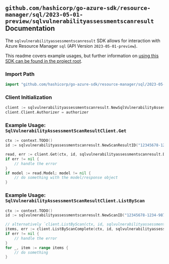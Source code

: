 
## `github.com/hashicorp/go-azure-sdk/resource-manager/sql/2023-05-01-preview/sqlvulnerabilityassessmentscanresult` Documentation

The `sqlvulnerabilityassessmentscanresult` SDK allows for interaction with Azure Resource Manager `sql` (API Version `2023-05-01-preview`).

This readme covers example usages, but further information on [using this SDK can be found in the project root](https://github.com/hashicorp/go-azure-sdk/tree/main/docs).

### Import Path

```go
import "github.com/hashicorp/go-azure-sdk/resource-manager/sql/2023-05-01-preview/sqlvulnerabilityassessmentscanresult"
```


### Client Initialization

```go
client := sqlvulnerabilityassessmentscanresult.NewSqlVulnerabilityAssessmentScanResultClientWithBaseURI("https://management.azure.com")
client.Client.Authorizer = authorizer
```


### Example Usage: `SqlVulnerabilityAssessmentScanResultClient.Get`

```go
ctx := context.TODO()
id := sqlvulnerabilityassessmentscanresult.NewScanResultID("12345678-1234-9876-4563-123456789012", "example-resource-group", "serverValue", "scanIdValue", "scanResultIdValue")

read, err := client.Get(ctx, id, sqlvulnerabilityassessmentscanresult.DefaultGetOperationOptions())
if err != nil {
	// handle the error
}
if model := read.Model; model != nil {
	// do something with the model/response object
}
```


### Example Usage: `SqlVulnerabilityAssessmentScanResultClient.ListByScan`

```go
ctx := context.TODO()
id := sqlvulnerabilityassessmentscanresult.NewScanID("12345678-1234-9876-4563-123456789012", "example-resource-group", "serverValue", "scanIdValue")

// alternatively `client.ListByScan(ctx, id, sqlvulnerabilityassessmentscanresult.DefaultListByScanOperationOptions())` can be used to do batched pagination
items, err := client.ListByScanComplete(ctx, id, sqlvulnerabilityassessmentscanresult.DefaultListByScanOperationOptions())
if err != nil {
	// handle the error
}
for _, item := range items {
	// do something
}
```

